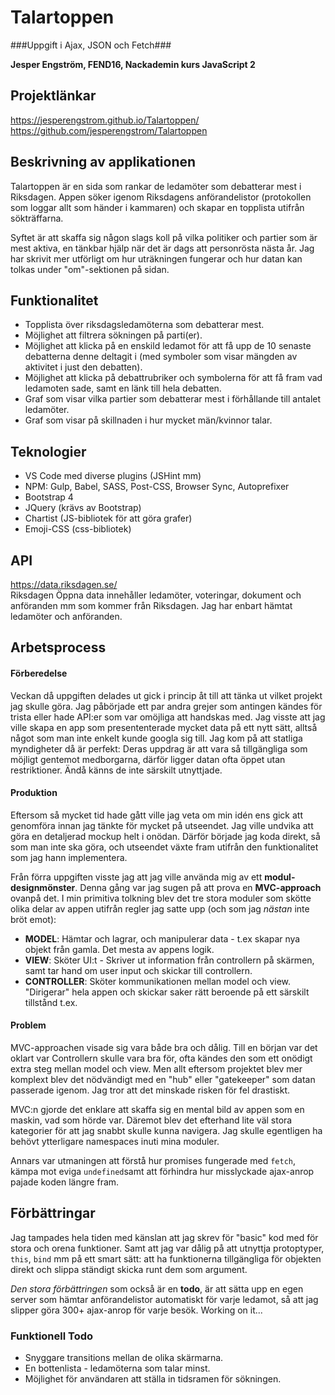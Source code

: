 # Talartoppen
###Uppgift i Ajax, JSON och Fetch###

**Jesper Engström, FEND16, Nackademin kurs JavaScript 2**

## Projektlänkar
https://jesperengstrom.github.io/Talartoppen/
https://github.com/jesperengstrom/Talartoppen

## Beskrivning av applikationen
Talartoppen är en sida som rankar de ledamöter som debatterar mest i Riksdagen. Appen söker igenom Riksdagens anförandelistor (protokollen som loggar allt som händer i kammaren) och skapar en topplista utifrån sökträffarna.

Syftet är att skaffa sig någon slags koll på vilka politiker och partier som är mest aktiva, en tänkbar hjälp när det är dags att personrösta nästa år. Jag har skrivit mer utförligt om hur uträkningen fungerar och hur datan kan tolkas under "om"-sektionen på sidan.

## Funktionalitet
* Topplista över riksdagsledamöterna som debatterar mest.
* Möjlighet att filtrera sökningen på parti(er).
* Möjlighet att klicka på en enskild ledamot för att få upp de 10 senaste debatterna denne deltagit i (med symboler som visar mängden av aktivitet i just den debatten).
* Möjlighet att klicka på debattrubriker och symbolerna för att få fram vad ledamoten sade, samt en länk till hela debatten.
* Graf som visar vilka partier som debatterar mest i förhållande till antalet ledamöter.
* Graf som visar på skillnaden i hur mycket män/kvinnor talar.

## Teknologier
* VS Code med diverse plugins (JSHint mm)
* NPM: Gulp, Babel, SASS, Post-CSS, Browser Sync, Autoprefixer 
* Bootstrap 4
* JQuery (krävs av Bootstrap)
* Chartist (JS-bibliotek för att göra grafer)
* Emoji-CSS (css-bibliotek)

## API
https://data.riksdagen.se/  
Riksdagen Öppna data innehåller ledamöter, voteringar, dokument och anföranden mm som kommer från Riksdagen.
Jag har enbart hämtat ledamöter och anföranden.

## Arbetsprocess
#### Förberedelse
Veckan då uppgiften delades ut gick i princip åt till att tänka ut vilket projekt jag skulle göra.
Jag påbörjade ett par andra grejer som antingen kändes för trista eller hade API:er som var omöjliga att handskas med.
Jag visste att jag ville skapa en app som presententerade mycket data på ett nytt sätt, alltså något som man inte enkelt kunde googla sig till. Jag kom på att statliga myndigheter då är perfekt: Deras uppdrag är att vara så tillgängliga som möjligt gentemot medborgarna, därför ligger datan ofta öppet utan restriktioner. Ändå känns de inte särskilt utnyttjade.

#### Produktion
Eftersom så mycket tid hade gått ville jag veta om min idén ens gick att genomföra innan jag tänkte för mycket på utseendet. Jag ville undvika att göra en detaljerad mockup helt i onödan. Därför började jag koda direkt, så som man inte ska göra, och utseendet växte fram utifrån den funktionalitet som jag hann implementera.

Från förra uppgiften visste jag att jag ville använda mig av ett **modul-designmönster**. Denna gång var jag sugen på att prova en **MVC-approach** ovanpå det. I min primitiva tolkning blev det tre stora moduler som skötte olika delar av appen utifrån regler jag satte upp (och som jag _nästan_ inte bröt emot):

* **MODEL**: Hämtar och lagrar, och manipulerar data - t.ex skapar nya objekt från gamla. Det mesta av appens logik.
* **VIEW**: Sköter UI:t - Skriver ut information från controllern på skärmen, samt tar hand om user input och skickar till controllern.
* **CONTROLLER**: Sköter kommunikationen mellan model och view. "Dirigerar" hela appen och skickar saker rätt beroende på ett särskilt tillstånd t.ex.

#### Problem
MVC-approachen visade sig vara både bra och dålig. Till en början var det oklart var Controllern skulle vara bra för, ofta kändes den som ett onödigt extra steg mellan model och view. Men allt eftersom projektet blev mer komplext blev det nödvändigt med en "hub" eller "gatekeeper" som datan passerade igenom. Jag tror att det minskade risken för fel drastiskt.

MVC:n gjorde det enklare att skaffa sig en mental bild av appen som en maskin, vad som hörde var. Däremot blev det efterhand lite väl stora kategorier för att jag snabbt skulle kunna navigera. Jag skulle egentligen ha behövt ytterligare namespaces inuti mina moduler.

Annars var utmaningen att förstå hur promises fungerade med `fetch`, kämpa mot eviga `undefined`samt att förhindra hur misslyckade ajax-anrop pajade koden längre fram.

## Förbättringar
Jag tampades hela tiden med känslan att jag skrev för "basic" kod med för stora och orena funktioner. Samt att jag var dålig på att utnyttja protoptyper, `this`, `bind` mm på ett smart sätt: att ha funktionerna tillgängliga för objekten direkt och slippa ständigt skicka runt dem som argument.

_Den stora förbättringen_ som också är en **todo**, är att sätta upp en egen server som hämtar anförandelistor automatiskt för varje ledamot, så att jag slipper göra 300+ ajax-anrop för varje besök. Working on it...

### Funktionell Todo
* Snyggare transitions mellan de olika skärmarna.
* En bottenlista - ledamöterna som talar minst.
* Möjlighet för användaren att ställa in tidsramen för sökningen.
